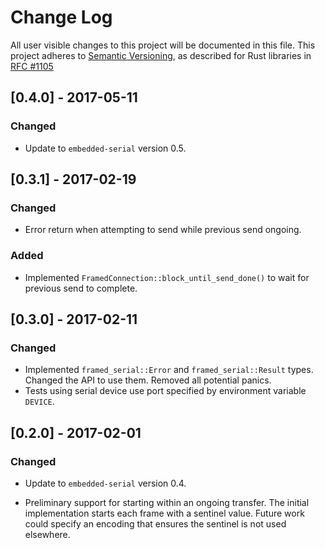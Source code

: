 # Change Log

All user visible changes to this project will be documented in this file.
This project adheres to [Semantic Versioning](http://semver.org/), as described
for Rust libraries in [RFC #1105](https://github.com/rust-lang/rfcs/blob/master/text/1105-api-evolution.md)

## [0.4.0] - 2017-05-11

### Changed

* Update to `embedded-serial` version 0.5.

## [0.3.1] - 2017-02-19

### Changed

* Error return when attempting to send while previous send ongoing.

### Added

* Implemented `FramedConnection::block_until_send_done()` to wait for
  previous send to complete.

## [0.3.0] - 2017-02-11

### Changed

* Implemented `framed_serial::Error` and `framed_serial::Result` types.
  Changed the API to use them. Removed all potential panics.
* Tests using serial device use port specified by environment variable
  `DEVICE`.

## [0.2.0] - 2017-02-01

### Changed

* Update to `embedded-serial` version 0.4.

* Preliminary support for starting within an ongoing transfer. The
  initial implementation starts each frame with a sentinel value. Future
  work could specify an encoding that ensures the sentinel is not used
  elsewhere.
